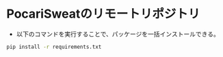 # PocariSweatのリモートリポジトリ

- 以下のコマンドを実行することで、パッケージを一括インストールできる。
```bash
pip install -r requirements.txt
```
